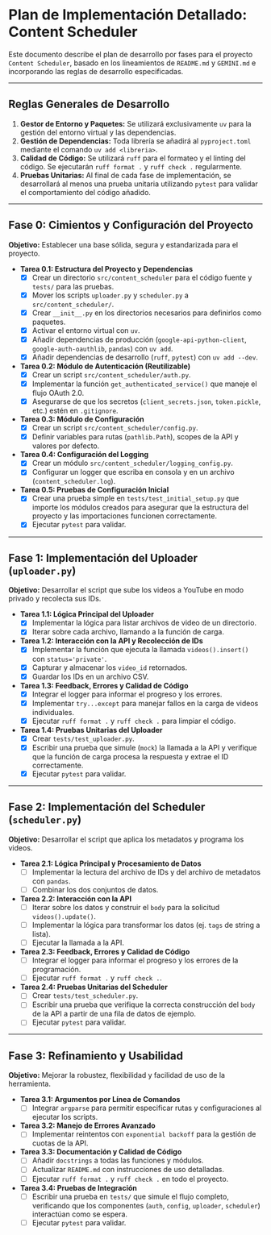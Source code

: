 # Plan de Implementación Detallado: Content Scheduler

Este documento describe el plan de desarrollo por fases para el proyecto `Content Scheduler`, basado en los lineamientos de `README.md` y `GEMINI.md` e incorporando las reglas de desarrollo especificadas.

---

## Reglas Generales de Desarrollo

1.  **Gestor de Entorno y Paquetes:** Se utilizará exclusivamente `uv` para la gestión del entorno virtual y las dependencias.
2.  **Gestión de Dependencias:** Toda librería se añadirá al `pyproject.toml` mediante el comando `uv add <libreria>`.
3.  **Calidad de Código:** Se utilizará `ruff` para el formateo y el linting del código. Se ejecutarán `ruff format .` y `ruff check .` regularmente.
4.  **Pruebas Unitarias:** Al final de cada fase de implementación, se desarrollará al menos una prueba unitaria utilizando `pytest` para validar el comportamiento del código añadido.

---

## Fase 0: Cimientos y Configuración del Proyecto

**Objetivo:** Establecer una base sólida, segura y estandarizada para el proyecto.

- **Tarea 0.1: Estructura del Proyecto y Dependencias**
  - [x] Crear un directorio `src/content_scheduler` para el código fuente y `tests/` para las pruebas.
  - [x] Mover los scripts `uploader.py` y `scheduler.py` a `src/content_scheduler/`.
  - [x] Crear `__init__.py` en los directorios necesarios para definirlos como paquetes.
  - [x] Activar el entorno virtual con `uv`.
  - [x] Añadir dependencias de producción (`google-api-python-client`, `google-auth-oauthlib`, `pandas`) con `uv add`.
  - [x] Añadir dependencias de desarrollo (`ruff`, `pytest`) con `uv add --dev`.

- **Tarea 0.2: Módulo de Autenticación (Reutilizable)**
  - [x] Crear un script `src/content_scheduler/auth.py`.
  - [x] Implementar la función `get_authenticated_service()` que maneje el flujo OAuth 2.0.
  - [x] Asegurarse de que los secretos (`client_secrets.json`, `token.pickle`, etc.) estén en `.gitignore`.

- **Tarea 0.3: Módulo de Configuración**
  - [x] Crear un script `src/content_scheduler/config.py`.
  - [x] Definir variables para rutas (`pathlib.Path`), scopes de la API y valores por defecto.

- **Tarea 0.4: Configuración del Logging**
  - [x] Crear un módulo `src/content_scheduler/logging_config.py`.
  - [x] Configurar un logger que escriba en consola y en un archivo (`content_scheduler.log`).

- **Tarea 0.5: Pruebas de Configuración Inicial**
  - [x] Crear una prueba simple en `tests/test_initial_setup.py` que importe los módulos creados para asegurar que la estructura del proyecto y las importaciones funcionen correctamente.
  - [x] Ejecutar `pytest` para validar.

---

## Fase 1: Implementación del Uploader (`uploader.py`)

**Objetivo:** Desarrollar el script que sube los videos a YouTube en modo privado y recolecta sus IDs.

- **Tarea 1.1: Lógica Principal del Uploader**
  - [x] Implementar la lógica para listar archivos de video de un directorio.
  - [x] Iterar sobre cada archivo, llamando a la función de carga.

- **Tarea 1.2: Interacción con la API y Recolección de IDs**
  - [x] Implementar la función que ejecuta la llamada `videos().insert()` con `status='private'`.
  - [x] Capturar y almacenar los `video_id` retornados.
  - [x] Guardar los IDs en un archivo CSV.

- **Tarea 1.3: Feedback, Errores y Calidad de Código**
  - [x] Integrar el logger para informar el progreso y los errores.
  - [x] Implementar `try...except` para manejar fallos en la carga de videos individuales.
  - [x] Ejecutar `ruff format .` y `ruff check .` para limpiar el código.

- **Tarea 1.4: Pruebas Unitarias del Uploader**
  - [x] Crear `tests/test_uploader.py`.
  - [x] Escribir una prueba que simule (`mock`) la llamada a la API y verifique que la función de carga procesa la respuesta y extrae el ID correctamente.
  - [x] Ejecutar `pytest` para validar.

---

## Fase 2: Implementación del Scheduler (`scheduler.py`)

**Objetivo:** Desarrollar el script que aplica los metadatos y programa los videos.

- **Tarea 2.1: Lógica Principal y Procesamiento de Datos**
  - [ ] Implementar la lectura del archivo de IDs y del archivo de metadatos con `pandas`.
  - [ ] Combinar los dos conjuntos de datos.

- **Tarea 2.2: Interacción con la API**
  - [ ] Iterar sobre los datos y construir el `body` para la solicitud `videos().update()`.
  - [ ] Implementar la lógica para transformar los datos (ej. `tags` de string a lista).
  - [ ] Ejecutar la llamada a la API.

- **Tarea 2.3: Feedback, Errores y Calidad de Código**
  - [ ] Integrar el logger para informar el progreso y los errores de la programación.
  - [ ] Ejecutar `ruff format .` y `ruff check .`.

- **Tarea 2.4: Pruebas Unitarias del Scheduler**
  - [ ] Crear `tests/test_scheduler.py`.
  - [ ] Escribir una prueba que verifique la correcta construcción del `body` de la API a partir de una fila de datos de ejemplo.
  - [ ] Ejecutar `pytest` para validar.

---

## Fase 3: Refinamiento y Usabilidad

**Objetivo:** Mejorar la robustez, flexibilidad y facilidad de uso de la herramienta.

- **Tarea 3.1: Argumentos por Línea de Comandos**
  - [ ] Integrar `argparse` para permitir especificar rutas y configuraciones al ejecutar los scripts.

- **Tarea 3.2: Manejo de Errores Avanzado**
  - [ ] Implementar reintentos con `exponential backoff` para la gestión de cuotas de la API.

- **Tarea 3.3: Documentación y Calidad de Código**
  - [ ] Añadir `docstrings` a todas las funciones y módulos.
  - [ ] Actualizar `README.md` con instrucciones de uso detalladas.
  - [ ] Ejecutar `ruff format .` y `ruff check .` en todo el proyecto.

- **Tarea 3.4: Pruebas de Integración**
  - [ ] Escribir una prueba en `tests/` que simule el flujo completo, verificando que los componentes (`auth`, `config`, `uploader`, `scheduler`) interactúan como se espera.
  - [ ] Ejecutar `pytest` para validar.
